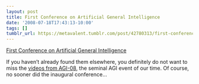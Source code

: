 ```yaml
---
layout: post
title: First Conference on Artificial General Intelligence
date: '2008-07-18T17:43:13-10:00'
tags: []
tumblr_url: https://metavalent.tumblr.com/post/42780313/first-conference-on-artificial-general
---
```

[First Conference on Artificial General Intelligence](https://metavalent.info/?p=775)  

If you haven’t already found them elsewhere, you definitely do not want to miss the [videos from AGI-08](https://www.agi-08.org/conference/), the seminal AGI event of our time. Of course, no sooner did the inaugural conference…

